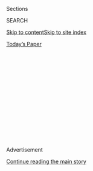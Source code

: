 <div id="app">

<div>

<div>

<div>

<div class="NYTAppHideMasthead css-1q2w90k e1suatyy0">

<div class="section css-ui9rw0 e1suatyy2">

<div class="css-eph4ug er09x8g0">

<div class="css-6n7j50">

</div>

<span class="css-1dv1kvn">Sections</span>

<div class="css-10488qs">

<span class="css-1dv1kvn">SEARCH</span>

</div>

[Skip to content](#site-content)[Skip to site index](#site-index)

</div>

<div class="css-10698na e1huz5gh0">

</div>

</div>

<div id="masthead-bar-one" class="section hasLinks css-15hmgas e1csuq9d3">

<div class="css-uqyvli e1csuq9d0">

</div>

<div class="css-1uqjmks e1csuq9d1">

</div>

<div class="css-9e9ivx">

[](https://myaccount.nytimes.com/auth/login?response_type=cookie&client_id=vi)

</div>

<div class="css-1bvtpon e1csuq9d2">

[Today’s Paper](https://www.nytimes.com/section/todayspaper)

</div>

</div>

</div>

</div>

<div data-aria-hidden="false">

<div id="site-content" role="main">

<div>

<div class="css-1aor85t" style="opacity:0.000000001;z-index:-1;visibility:hidden">

<div class="css-1hqnpie">

<div class="css-epjblv">

<span class="css-17xtcya">[Opinion](/section/opinion)</span><span class="css-x15j1o">|</span><span class="css-fwqvlz">How
to Straighten Out the Medicare Maze</span>

</div>

<div class="css-k008qs">

<div class="css-1iwv8en">

<span class="css-18z7m18"></span>

<div>

</div>

</div>

<span class="css-1n6z4y">https://nyti.ms/2XK49hn</span>

<div class="css-1705lsu">

<div class="css-4xjgmj">

<div class="css-4skfbu" role="toolbar" data-aria-label="Social Media Share buttons, Save button, and Comments Panel with current comment count" data-testid="share-tools">

  - 
  - 
  - 
  - 
    
    <div class="css-6n7j50">
    
    </div>

  - 
  - 

</div>

</div>

</div>

</div>

</div>

</div>

<div id="NYT_TOP_BANNER_REGION" class="css-13pd83m">

</div>

<div id="top-wrapper" class="css-1sy8kpn">

<div id="top-slug" class="css-l9onyx">

Advertisement

</div>

[Continue reading the main story](#after-top)

<div class="ad top-wrapper" style="text-align:center;height:100%;display:block;min-height:250px">

<div id="top" class="place-ad" data-position="top" data-size-key="top">

</div>

</div>

<div id="after-top">

</div>

</div>

<div>

<div class="css-v5btjw etb61u70">

<div class="css-v05ibm etb61u71">

[Opinion](/section/opinion)

</div>

</div>

<div id="sponsor-wrapper" class="css-1hyfx7x">

<div id="sponsor-slug" class="css-19vbshk">

Supported by

</div>

[Continue reading the main story](#after-sponsor)

<div id="sponsor" class="ad sponsor-wrapper" style="text-align:center;height:100%;display:block">

</div>

<div id="after-sponsor">

</div>

</div>

<div class="css-186x18t">

</div>

<div class="css-1vkm6nb ehdk2mb0">

# How to Straighten Out the Medicare Maze

</div>

Expanding insurance coverage isn’t the only task ahead.

<div class="css-18e8msd">

<div class="css-vp77d3 epjyd6m0">

<div class="css-1baulvz">

By <span class="css-1baulvz" itemprop="name">Pamela Herd</span> and
<span class="css-1baulvz last-byline" itemprop="name">Donald P.
Moynihan</span>

<div class="css-8atqhb">

The authors are professors of public policy at Georgetown.

</div>

</div>

</div>

  - July 4, 2019

  - 
    
    <div class="css-4xjgmj">
    
    <div class="css-d8bdto" role="toolbar" data-aria-label="Social Media Share buttons, Save button, and Comments Panel with current comment count" data-testid="share-tools">
    
      - 
      - 
      - 
      - 
        
        <div class="css-6n7j50">
        
        </div>
    
      - 
      - 
    
    </div>
    
    </div>

</div>

<div class="css-79elbk" data-testid="photoviewer-wrapper">

<div class="css-z3e15g" data-testid="photoviewer-wrapper-hidden">

</div>

<div class="css-1a48zt4 ehw59r15" data-testid="photoviewer-children">

![<span class="css-16f3y1r e13ogyst0" data-aria-hidden="true">Shari
Griffin, whose daughter has a severe form of epilepsy, with stacks of
paperwork from Maine’s Department of Health and Human Services in 2017.
Many Americans feel overwhelmed when they try to figure out what health
coverage is best for
them.</span><span class="css-cnj6d5 e1z0qqy90" itemprop="copyrightHolder"><span class="css-1ly73wi e1tej78p0">Credit...</span><span><span>Ben
McCanna/Portland Press Herald, via Getty
Images</span></span></span>](https://static01.nyt.com/images/2019/07/04/opinion/04herdmoynihan/345a7b24a1204c5186187aa9a45c7a2f-articleLarge.jpg?quality=75&auto=webp&disable=upscale)

</div>

</div>

</div>

<div class="section meteredContent css-1r7ky0e" name="articleBody" itemprop="articleBody">

<div class="css-1fanzo5 StoryBodyCompanionColumn">

<div class="css-53u6y8">

“Medicare for all” was a central theme in the initial Democratic debates
and promises to be a defining issue in the primaries. While nearly all
the candidates support expanded access, they should be pressed on
another crucial question: How will they reduce the burdens involved in
dealing with the interwoven public and private insurance systems that
provide our health care coverage?

As parents of a child with a disability caused by a rare genetic
syndrome, we’ve wasted hundreds of hours sorting out enrollment choices,
completing unending forms and engaging in maddeningly repetitious
conversations, all to ensure that our daughter receives the care she
needs and that we don’t get stuck with financially devastating bills.

While many other Americans continue to struggle with these problems,
ours have mostly disappeared because we are spending the year in
Britain. In its National Health Service, we found a system that did not
demand an expertise in navigating bureaucracies. After 10 minutes
filling out a few simple forms, we enrolled our daughter. Within two
days she had an appointment and a filled prescription for medication,
which was free.

We had anticipated the financial relief that can come from a
single-payer system, but not the administrative relief. It had never
occurred to us that it could be so different.

</div>

</div>

<div class="css-1fanzo5 StoryBodyCompanionColumn">

<div class="css-53u6y8">

[All the
likely](https://www.nytimes.com/2019/06/23/us/politics/2020-democrats-medicare-for-all-public-option.html?module=inline)
Democratic presidential nominees are on board with [expanding
coverage](https://www.kff.org/medicare/issue-brief/medicare-for-all-and-public-plan-buy-in-proposals-overview-and-key-issues/),
but they disagree on the path forward. Some favor allowing people to buy
into the existing Medicare system. Others support the idea of Medicare
for all, but disagree on whether it would be a comprehensive
single-payer system and what role private insurance would play. The
focus on expanding access has left little room for discussion of the
frustrations embedded in the current system.

Even if Democrats sweep the 2020 elections, the incrementalist history
of health policy reform in the United States suggests that an expansion
of the current Medicare program is the most probable outcome. And yet
the sizable role private insurers already play in Medicare is largely
overlooked, even as they cause substantial administrative burdens for
beneficiaries.

[More than one-third of Medicare
beneficiaries](https://www.kff.org/medicare/issue-brief/a-dozen-facts-about-medicare-advantage/)
are covered by private insurers, in what is known as the Medicare
Advantage program. Many of the remaining beneficiaries have private
insurance coverage, [through Medigap and Medicare Part D prescription
drug
coverage](https://www.kff.org/medicare/issue-brief/an-overview-of-medicare/)
or their former employers, to help offset the health care costs not
covered by Medicare Parts A and B, which amount to [almost
half](https://onlinelibrary.wiley.com/doi/full/10.1111/j.1475-5890.2016.12106)
of the overall cost of their care. In fact, 44 percent of Medicare
dollars goes through private insurance plans and a
[majority](https://www.kff.org/medicare/issue-brief/an-overview-of-medicare/)
of Medicare beneficiaries must interact with private insurers.

Private insurers make Medicare extraordinarily confusing, increasing
costs for beneficiaries and their own profits. When enrolling in
Medicare, and then every subsequent year, beneficiaries are required to
make a series of decisions regarding their coverage. Though there is a
base benefit package, there are also many and varied options, ranging
from which prescription drugs are covered to the amount of premiums,
co-payments and deductibles. The plans also change every year.

Making the right choice means finding a match between your fluctuating
health needs and the changing plans. It is as complicated as it sounds.
Getting the best coverage for the [lowest
cost](https://www.healthaffairs.org/doi/full/10.1377/hlthaff.2012.0087)
[often](https://www.healthaffairs.org/doi/full/10.1377/hlthaff.2012.0087)
[requires switching plans nearly every
year](https://www.healthaffairs.org/doi/full/10.1377/hlthaff.2012.0087)
but very few people do this, leaving them with higher costs and less
effective coverage. A
[study](https://www.healthaffairs.org/doi/full/10.1377/hlthaff.2012.0087)
from the University of Pittsburgh, for instance, found that only 5
percent of Medicare beneficiaries in 2009 chose the cheapest plan that
will cover their prescription drug needs.

</div>

</div>

<div class="css-1fanzo5 StoryBodyCompanionColumn">

<div class="css-53u6y8">

Medicare beneficiaries are left [feeling
overwhelmed](https://www.healthaffairs.org/doi/full/10.1377/hlthaff.2011.0132).
As one
[noted](https://www.kff.org/report-section/how-are-seniors-choosing-and-changing-health-insurance-plans-what-factors-lead-beneficiaries-to-not-be-enrolled-in-the-lowest-cost-health-plan/),
“I had papers taped together — it was six feet wide — of the different
companies and circles and arrows.” Even health care experts struggle
[when they hit age 65 and need to
enroll](https://www.healthnewsreview.org/2018/11/making-medicare-choices-in-a-marketplace-mess/).

It’s not just Medicare. Nearly all coverage expansions over the last 20
years have relied on private insurers, including Obamacare. As the
Medicaid program has grown, private insurers have played a larger role.

There are ways to make the process easier. The Bernie Sanders
[approach](https://www.nytimes.com/2019/03/23/health/private-health-insurance-medicare-for-all-bernie-sanders.html)
calls for effectively eliminating private insurance, including the
private aspects of Medicare. An incremental alternative is to use a
mixture of regulation and government guidance. Regulatory approaches
could more seamlessly standardize plan options so that it’s easier to
compare what you’re “buying” and reduce the number of options to ensure
there isn’t a flock of essentially identical plans. Government can do
more to help people enroll and ensure they receive the benefits to which
they are entitled. Yet there has been little meaningful discussion of
these options among the Democratic presidential contenders.

If Medicare for all merely puts the frustrations that people experience
in the existing system under a public brand, it will be a magnet for
attack. For any policy to be sustainable, voters need to demand that
their leaders not only make health care more accessible, but also that
they make it less burdensome.

Pamela Herd ([@pamela\_herd](https://twitter.com/pamela_herd?lang=en))
and Donald Moynihan
([@donmoyn](https://twitter.com/donmoyn?ref_src=twsrc%5Egoogle%7Ctwcamp%5Eserp%7Ctwgr%5Eauthor))
are professors at the McCourt School of Public Policy at Georgetown
University, visiting fellows at the University of Oxford and the authors
of “[Administrative Burden: Policymaking by Other
Means](https://www.russellsage.org/publications/administrative-burden).”

*The Times is committed to publishing* [*a diversity of
letters*](https://www.nytimes.com/2019/01/31/opinion/letters/letters-to-editor-new-york-times-women.html)
*to the editor. We’d like to hear what you think about this or any of
our articles. Here are some*
[*tips*](https://help.nytimes.com/hc/en-us/articles/115014925288-How-to-submit-a-letter-to-the-editor)*.
And here’s our email:*
[*letters@nytimes.com*](mailto:letters@nytimes.com)*.*

*Follow The New York Times Opinion section on*
[*Facebook*](https://www.facebook.com/nytopinion)*,* [*Twitter
(@NYTopinion)*](http://twitter.com/NYTOpinion) *and*
[*Instagram*](https://www.instagram.com/nytopinion/)*.*

</div>

</div>

</div>

<div>

</div>

<div>

</div>

<div>

</div>

<div>

<div id="bottom-wrapper" class="css-1ede5it">

<div id="bottom-slug" class="css-l9onyx">

Advertisement

</div>

[Continue reading the main story](#after-bottom)

<div id="bottom" class="ad bottom-wrapper" style="text-align:center;height:100%;display:block;min-height:90px">

</div>

<div id="after-bottom">

</div>

</div>

</div>

</div>

</div>

## Site Index

<div>

</div>

## Site Information Navigation

  - [© <span>2020</span> <span>The New York Times
    Company</span>](https://help.nytimes.com/hc/en-us/articles/115014792127-Copyright-notice)

<!-- end list -->

  - [NYTCo](https://www.nytco.com/)
  - [Contact
    Us](https://help.nytimes.com/hc/en-us/articles/115015385887-Contact-Us)
  - [Work with us](https://www.nytco.com/careers/)
  - [Advertise](https://nytmediakit.com/)
  - [T Brand Studio](http://www.tbrandstudio.com/)
  - [Your Ad
    Choices](https://www.nytimes.com/privacy/cookie-policy#how-do-i-manage-trackers)
  - [Privacy](https://www.nytimes.com/privacy)
  - [Terms of
    Service](https://help.nytimes.com/hc/en-us/articles/115014893428-Terms-of-service)
  - [Terms of
    Sale](https://help.nytimes.com/hc/en-us/articles/115014893968-Terms-of-sale)
  - [Site Map](https://spiderbites.nytimes.com)
  - [Help](https://help.nytimes.com/hc/en-us)
  - [Subscriptions](https://www.nytimes.com/subscription?campaignId=37WXW)

</div>

</div>

</div>

</div>
